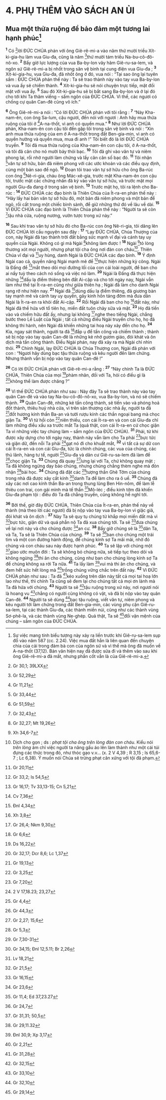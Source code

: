 # 4. PHỤ THÊM VÀO SÁCH AN ỦI
## Mua một thửa ruộng để bảo đảm một tương lai hạnh phúc[^1]
<sup><b>1</b></sup> Có [^1*]lời ĐỨC CHÚA phán với ông Giê-rê-mi-a vào năm thứ mười triều Xít-ki-gia-hu làm vua Giu-đa, cũng là năm [^2*]thứ mười tám triều Na-bu-cô-đô-nô-xo. <sup><b>2</b></sup> Bấy giờ lực lượng của vua Ba-by-lon vây hãm Giê-ru-sa-lem, và ngôn sứ Giê-rê-mi-a bị nhốt trong sân vệ binh tại cung điện vua Giu-đa ; <sup><b>3</b></sup> Xít-ki-gia-hu, vua Giu-đa, đã nhốt ông ở đó, vua nói : “Tại sao ông lại tuyên sấm : ĐỨC CHÚA phán thế này : Ta sẽ trao thành này vào tay vua Ba-by-lon và vua ấy sẽ chiếm thành. <sup><b>4</b></sup> Xít-ki-gia-hu sẽ nói chuyện trực tiếp, mặt đối mặt với vua ấy. <sup><b>5</b></sup> Sau đó Xít-ki-gia-hu sẽ bị bắt sang Ba-by-lon và ở lại đó cho tới khi Ta thăm viếng – sấm ngôn của ĐỨC CHÚA. Vì thế, các ngươi có chống cự quân Can-đê cũng vô ích.”

<sup><b>6</b></sup> Ông Giê-rê-mi-a nói : “Có lời ĐỨC CHÚA phán với tôi rằng : <sup><b>7</b></sup> “Này Kha-nam-ên, con ông Sa-lum, cậu ngươi, đến nói với ngươi : Anh hãy mua thửa ruộng của tôi ở [^3*]A-na-thốt, vì anh có quyền mua.” <sup><b>8</b></sup> Như lời ĐỨC CHÚA phán, Kha-nam-ên con cậu tôi đến gặp tôi trong sân vệ binh và nói : “Xin anh mua thửa ruộng của em ở A-na-thốt trong đất Ben-gia-min, vì anh có quyền hưởng và quyền mua, mua đi anh !” Tôi biết đó là lời ĐỨC CHÚA truyền. <sup><b>9</b></sup> Tôi đã mua thửa ruộng của Kha-nam-ên con cậu tôi, ở A-na-thốt, và tôi đã cân cho nó mười bảy thỏi bạc. <sup><b>10</b></sup> Tôi đã ghi vào văn tự và niêm phong lại, rồi nhờ người làm chứng và lấy cân cân số bạc đó. <sup><b>11</b></sup> Tôi nhận [^4*]văn tự sở hữu, bản đã niêm phong với các ước khoản và các điều quy định, cùng một bản sao để ngỏ. <sup><b>12</b></sup> Đoạn tôi trao văn tự sở hữu cho ông Ba-rúc con ông [^5*]Nê-ri-gia, cháu ông Mác-xê-gia, trước mặt Kha-nam-ên con cậu tôi, trước mặt các chứng nhân đã ký vào văn tự sở hữu, và trước mặt mọi người Giu-đa đang ở trong sân vệ binh. <sup><b>13</b></sup> Trước mặt họ, tôi ra lệnh cho Ba-rúc : <sup><b>14</b></sup> ĐỨC CHÚA các đạo binh là Thiên Chúa của Ít-ra-en phán thế này : “Hãy lấy hai bản văn tự sở hữu đó, một bản đã niêm phong và một bản để ngỏ, rồi cất trong một chiếc bình sành, để giữ những thứ đó về lâu về dài. <sup><b>15</b></sup> Vì ĐỨC CHÚA các đạo binh là Thiên Chúa phán thế này : “Người ta sẽ còn [^6*]tậu nhà cửa, ruộng nương, vườn tược trong xứ này.”

<sup><b>16</b></sup> Sau khi trao văn tự sở hữu đó cho Ba-rúc con ông Nê-ri-gia, tôi dâng lên ĐỨC CHÚA lời cầu nguyện sau đây : <sup><b>17</b></sup> “Lạy ĐỨC CHÚA, Chúa Thượng của con, này Ngài đã tạo thành trời đất bằng sức mạnh vĩ đại và cánh tay uy quyền của Ngài. Không có gì mà Ngài [^7*]không làm được ! <sup><b>18</b></sup> Ngài [^8*]tỏ lòng thương xót mọi người, nhưng phạt tội cha ông nơi đàn con cháu[^2]. Thiên Chúa vĩ đại và [^9*]uy hùng, danh Ngài là ĐỨC CHÚA các đạo binh. <sup><b>19</b></sup> Ý định Ngài cao cả, quyền năng Ngài mạnh mẽ để [^10*]thực hiện những kỳ công. Ngài là Đấng để [^11*]mắt theo dõi mọi đường lối của con cái loài người, để ban cho ai nấy tuỳ theo cách nó sống và việc nó làm. <sup><b>20</b></sup> Ngài là Đấng đã thực hiện những [^12*]dấu lạ điềm thiêng bên đất Ai-cập và cho tới ngày nay, Ngài vẫn làm như thế tại Ít-ra-en cũng như giữa thiên hạ ; Ngài đã làm cho danh Ngài rạng rỡ như hiện nay. <sup><b>21</b></sup> Ngài đã [^13*]dùng dấu lạ điềm thiêng, đã giương bàn tay mạnh mẽ và cánh tay uy quyền, gây kinh hồn táng đởm mà đưa dân Ngài là Ít-ra-en ra khỏi đất Ai-cập. <sup><b>22</b></sup> Rồi Ngài đã ban cho họ [^14*]đất này, như Ngài đã thề hứa với tổ tiên họ, miền đất tuôn chảy sữa và mật. <sup><b>23</b></sup> Họ đã tiến vào và chiếm hữu đất ấy, nhưng lại không [^15*]nghe theo tiếng Ngài, chẳng bước theo Lề Luật của Ngài ; tất cả những điều Ngài truyền cho họ, họ đã không thi hành, nên Ngài đã khiến những tai hoạ này xảy đến cho họ. <sup><b>24</b></sup> Kìa, ngay sát thành, người ta đã [^16*]đắp ụ để tấn công và chiếm thành ; thành sẽ bị nộp vào tay quân Can-đê là những kẻ nhờ gươm giáo, đói khát và ôn dịch mà tấn công thành. Điều Ngài phán, nay đã xảy ra mà Ngài chỉ nhìn thôi. <sup><b>25</b></sup> Chính Ngài, lạy ĐỨC CHÚA là Chúa Thượng con, Ngài đã phán với con : “Ngươi hãy dùng bạc tậu thửa ruộng và kêu người đến làm chứng. Nhưng thành vẫn bị nộp vào tay quân Can-đê !”

<sup><b>26</b></sup> Có lời ĐỨC CHÚA phán với Giê-rê-mi-a rằng : <sup><b>27</b></sup> “Này chính Ta là ĐỨC CHÚA, Thiên Chúa của mọi [^17*]phàm nhân, đối với Ta, hỏi có điều gì là [^18*]không thể làm được chăng ?”

<sup><b>28</b></sup> Vì thế ĐỨC CHÚA phán như sau : Này đây Ta sẽ trao thành này vào tay quân Can-đê và vào tay Na-bu-cô-đô-nô-xo, vua Ba-by-lon, và nó sẽ chiếm thành. <sup><b>29</b></sup> Quân Can-đê, những kẻ tấn công thành, sẽ tiến vào và phóng hoả đốt thành, thiêu huỷ nhà cửa, vì trên sân thượng các nhà ấy, người ta đã [^19*]đốt hương kính thần Ba-an và tưới rượu kính các thần ngoại bang mà chọc giận Ta. <sup><b>30</b></sup> Vì từ hồi còn [^20*]niên thiếu, con cái Ít-ra-en và con cái Giu-đa chỉ làm những điều xấu xa trước mắt Ta (quả thật, con cái Ít-ra-en cứ chọc giận Ta vì những việc tay chúng làm – sấm ngôn của ĐỨC CHÚA). <sup><b>31</b></sup> Phải, từ khi được xây dựng cho tới ngày nay, thành này vẫn làm cho Ta phải [^21*]bực tức và giận dữ, đến nỗi Ta phải [^22*]gạt nó đi cho khuất mắt, <sup><b>32</b></sup> vì tất cả sự dữ con cái Ít-ra-en và con cái Giu-đa, tức là chính chúng, các vua của chúng, các thủ lãnh, hàng tư tế, người [^23*]Giu-đa và dân cư Giê-ru-sa-lem đã làm để [^24*]chọc giận Ta. <sup><b>33</b></sup> Chúng đã quay [^25*]lưng lại với Ta, chứ không quay mặt ; Ta đã không ngừng dạy bảo chúng, nhưng chúng chẳng thèm nghe mà đón nhận [^26*]bài học. <sup><b>34</b></sup> Chúng đã đặt các [^27*]tượng thần Ghê Tởm của chúng trong nhà đã được xây cất kính [^28*]danh Ta để làm cho ra ô uế. <sup><b>35</b></sup> Chúng đã xây các nơi cao kính thần Ba-an trong thung lũng Ben Hin-nôm, để làm lễ thiêu con trai, con gái mình mà tế thần [^29*]Mô-léc ; điều kinh tởm đã khiến Giu-đa phạm tội : điều đó Ta đã chẳng truyền, cũng không hề nghĩ tới.

<sup><b>36</b></sup> Bởi thế, giờ đây ĐỨC CHÚA, Thiên Chúa của Ít-ra-en, phán thế này về thành (mà theo lời các ngươi) đã bị nộp vào tay vua Ba-by-lon vì giặc giã, đói khát và ôn dịch : <sup><b>37</b></sup> Này Ta sẽ quy tụ chúng từ khắp mọi miền đất mà vì [^30*]bực tức, giận dữ và quá phẫn nộ Ta đã xua chúng tới. Ta sẽ [^31*]đưa chúng về lại nơi này và cho chúng được [^32*]an cư. <sup><b>38</b></sup> Bấy giờ chúng sẽ là [^33*]dân Ta, và Ta, Ta sẽ là Thiên Chúa của chúng. <sup><b>39</b></sup> Ta sẽ [^34*]ban cho chúng một trái tim và một con đường hành động, để chúng kính sợ Ta mãi mãi, nhờ đó chúng và con cháu sau này được hạnh phúc. <sup><b>40</b></sup> Ta sẽ lập với chúng một [^35*]giao ước muôn đời : Ta sẽ không bỏ chúng nữa, sẽ tiếp tục theo dõi và không ngừng [^36*]thi ân cho chúng, cũng như ban cho chúng lòng kính sợ Ta để chúng không xa rời Ta nữa. <sup><b>41</b></sup> Ta lấy làm [^37*]vui mà thi ân cho chúng, và đem hết sức hết lòng mà [^38*]trồng chúng vững chắc trên đất này. <sup><b>42</b></sup> Vì ĐỨC CHÚA phán như sau : Ta đã [^39*]kéo xuống trên dân này tất cả mọi tai hoạ lớn lao như thế, thì chính Ta cũng sẽ đem lại cho chúng tất cả mọi ơn lành mà Ta đã hứa với chúng. <sup><b>43</b></sup> Người ta sẽ [^40*]tậu ruộng trong xứ này, nơi ngươi nói là hoang vu [^41*]chẳng có người cũng không có vật, và đã bị nộp vào tay quân Can-đê. <sup><b>44</b></sup> Người ta sẽ dùng [^42*]bạc tậu ruộng, viết văn tự, niêm phong và kêu người tới làm chứng trong đất Ben-gia-min, các vùng phụ cận Giê-ru-sa-lem, tại các thành Giu-đa, các thành miền núi, cũng như các thành vùng Sơ-phê-la, và các thành vùng Ne-ghép. Quả thật, Ta sẽ [^43*]đổi vận mệnh của chúng – sấm ngôn của ĐỨC CHÚA.

[^1]: Sự việc mang tính biểu tượng này xảy ra liền trước khi Giê-ru-sa-lem sụp đổ vào năm 587 (cc. 2.24). Việc mua đất hẳn là liên quan đến chuyện chia của cải trong đám bà con của ngôn sứ và vì thế mà ông đã muốn về A-na-thốt (37,12). Bản văn hiện nay đã được sửa đi và thêm vào sau khi ông Giê-rê-mi-a đã mất, nhưng phần cốt vẫn là của Giê-rê-mi-a.
[^2]: Dịch cho gọn ; ds : <i>phạt tội cha ông trên lòng đàn con cháu</i>. Kiểu nói <i>trên lòng</i> ám chỉ việc người ta nâng gấu áo lên làm thành như một cái túi đựng các thức trong đó, như thóc gạo v.v... (x. 2 V 4,39 ; R 3,15 ; Is 65,6-7 ; Lc 6,38). Ý muốn nói Chúa sẽ trừng phạt cân xứng với tội đã phạm.
[^1*]: Gr 30,1; 39LXX
[^2*]: Gr 52,29
[^3*]: Gr 11,21
[^4*]: Gr 33,44
[^5*]: Gr 51,59
[^6*]: Gr 32,43
[^7*]: Gr 32,27; Mt 19,26
[^8*]: Xh 34,6-7
[^9*]: Gr 20,11
[^10*]: Gr 33,2; Is 54,5
[^11*]: Gr 16,17; Tv 33,13-15; Cn 5,21
[^12*]: Cv 7,36
[^13*]: Đnl 4,34
[^14*]: Xh 3,8
[^15*]: Gr 26,4; Nkm 9,30
[^16*]: Gr 6,6
[^17*]: Ds 16,22
[^18*]: Gr 32,17; Dcr 8,6; Lc 1,37
[^19*]: Gr 19,13
[^20*]: Gr 3,25
[^21*]: Gr 7,20
[^22*]: 2 V 17,18.23; 23,27
[^23*]: Gr 4,4
[^24*]: Gr 44,3
[^25*]: Gr 2,27; 15,6
[^26*]: Gr 5,3
[^27*]: Gr 7,30-31
[^28*]: Gr 34,15; Đnl 12,5.11; Br 2,26
[^29*]: Lv 18,21
[^30*]: Gr 21,5
[^31*]: Gr 16,15
[^32*]: Gr 23,6
[^33*]: Gr 11,4; Ed 37,23.27
[^34*]: Gr 24,7
[^35*]: Gr 31,31; 50,5
[^36*]: Gr 29,11.32
[^37*]: Đnl 30,9; Xp 3,17
[^38*]: Gr 2,21
[^39*]: Gr 31,28
[^40*]: Gr 32,15
[^41*]: Gr 33,10
[^42*]: Gr 32,10
[^43*]: Gr 29,14
